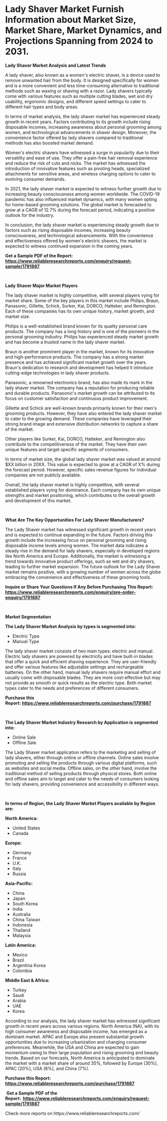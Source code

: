 <p><h1>Lady Shaver Market Furnish Information about Market Size, Market Share, Market Dynamics, and Projections Spanning from 2024 to 2031.</h1></p><p><strong>Lady Shaver Market Analysis and Latest Trends</strong></p>
<p><p>A lady shaver, also known as a women's electric shaver, is a device used to remove unwanted hair from the body. It is designed specifically for women and is a more convenient and less time-consuming alternative to traditional methods such as waxing or shaving with a razor. Lady shavers typically come with various features such as multiple cutting blades, wet and dry usability, ergonomic designs, and different speed settings to cater to different hair types and body areas.</p><p>In terms of market analysis, the lady shaver market has experienced steady growth in recent years. Factors contributing to its growth include rising disposable incomes, increasing awareness about personal grooming among women, and technological advancements in shaver design. Moreover, the convenience factor offered by lady shavers compared to traditional methods has also boosted market demand.</p><p>Women's electric shavers have witnessed a surge in popularity due to their versatility and ease of use. They offer a pain-free hair removal experience and reduce the risk of cuts and nicks. The market has witnessed the introduction of innovative features such as pivoting heads, specialized attachments for sensitive areas, and wireless charging options to cater to evolving consumer demands.</p><p>In 2021, the lady shaver market is expected to witness further growth due to increasing beauty consciousness among women worldwide. The COVID-19 pandemic has also influenced market dynamics, with many women opting for home-based grooming solutions. The global market is forecasted to grow at a CAGR of 12.7% during the forecast period, indicating a positive outlook for the industry.</p><p>In conclusion, the lady shaver market is experiencing steady growth due to factors such as rising disposable incomes, increasing beauty consciousness, and technological advancements. With the convenience and effectiveness offered by women's electric shavers, the market is expected to witness continued expansion in the coming years.</p></p>
<p><strong>Get a Sample PDF of the Report:&nbsp; <a href="https://www.reliableresearchreports.com/enquiry/request-sample/1791887">https://www.reliableresearchreports.com/enquiry/request-sample/1791887</a></strong></p>
<p>&nbsp;</p>
<p><strong>Lady Shaver Major Market Players</strong></p>
<p><p>The lady shaver market is highly competitive, with several players vying for market share. Some of the key players in this market include Philips, Braun, Panasonic, Gillette, Schick, Surker, Kai, DORCO, Hatteker, and Remington. Each of these companies has its own unique history, market growth, and market size.</p><p>Philips is a well-established brand known for its quality personal care products. The company has a long history and is one of the pioneers in the personal grooming industry. Philips has experienced steady market growth and has become a trusted name in the lady shaver market.</p><p>Braun is another prominent player in the market, known for its innovative and high-performance products. The company has a strong market presence and has achieved significant market growth over the years. Braun's dedication to research and development has helped it introduce cutting-edge technologies in lady shaver products.</p><p>Panasonic, a renowned electronics brand, has also made its mark in the lady shaver market. The company has a reputation for producing reliable and durable products. Panasonic's market growth can be attributed to its focus on customer satisfaction and continuous product improvement.</p><p>Gillette and Schick are well-known brands primarily known for their men's grooming products. However, they have also entered the lady shaver market to cater to the growing demand. These companies have leveraged their strong brand image and extensive distribution networks to capture a share of the market.</p><p>Other players like Surker, Kai, DORCO, Hatteker, and Remington also contribute to the competitiveness of the market. They have their own unique features and target specific segments of consumers.</p><p>In terms of market size, the global lady shaver market was valued at around $XX billion in 20XX. This value is expected to grow at a CAGR of X% during the forecast period. However, specific sales revenue figures for individual companies are not publicly available.</p><p>Overall, the lady shaver market is highly competitive, with several established players vying for dominance. Each company has its own unique strengths and market positioning, which contributes to the overall growth and development of this market.</p></p>
<p>&nbsp;</p>
<p><strong>What Are The Key Opportunities For Lady Shaver Manufacturers?</strong></p>
<p><p>The Lady Shaver market has witnessed significant growth in recent years and is expected to continue expanding in the future. Factors driving this growth include the increasing focus on personal grooming and rising disposable income levels among women. The market data indicates a steady rise in the demand for lady shavers, especially in developed regions like North America and Europe. Additionally, the market is witnessing a trend towards innovative product offerings, such as wet and dry shavers, leading to further market expansion. The future outlook for the Lady Shaver market remains positive, with a growing number of women across the globe embracing the convenience and effectiveness of these grooming tools.</p></p>
<p><strong>Inquire or Share Your Questions If Any Before Purchasing This Report: <a href="https://www.reliableresearchreports.com/enquiry/pre-order-enquiry/1791887">https://www.reliableresearchreports.com/enquiry/pre-order-enquiry/1791887</a></strong></p>
<p>&nbsp;</p>
<p><strong>Market Segmentation</strong></p>
<p><strong>The Lady Shaver Market Analysis by types is segmented into:</strong></p>
<p><ul><li>Electric Type</li><li>Manual Type</li></ul></p>
<p><p>The lady shaver market consists of two main types: electric and manual. Electric lady shavers are powered by electricity and have built-in blades that offer a quick and efficient shaving experience. They are user-friendly and offer various features like adjustable settings and rechargeable batteries. On the other hand, manual lady shavers require manual effort and usually come with disposable blades. They are more cost-effective but may not provide as smooth or quick results as the electric type. Both market types cater to the needs and preferences of different consumers.</p></p>
<p><strong>Purchase this Report:&nbsp;<a href="https://www.reliableresearchreports.com/purchase/1791887">https://www.reliableresearchreports.com/purchase/1791887</a></strong></p>
<p>&nbsp;</p>
<p><strong>The Lady Shaver Market Industry Research by Application is segmented into:</strong></p>
<p><ul><li>Online Sale</li><li>Offline Sale</li></ul></p>
<p><p>The Lady Shaver market application refers to the marketing and selling of lady shavers, either through online or offline channels. Online sales involve promoting and selling the products through various digital platforms, such as websites and social media. Offline sales, on the other hand, involve the traditional method of selling products through physical stores. Both online and offline sales aim to target and cater to the needs of consumers looking for lady shavers, providing convenience and accessibility in different ways.</p></p>
<p>&nbsp;</p>
<p><strong>In terms of Region, the Lady Shaver Market Players available by Region are:</strong></p>
<p>
    <p> <strong> North America: </strong>
        <ul>
            <li>United States</li>
            <li>Canada</li>
        </ul>
        </p> 
    <p> <strong> Europe: </strong>
        <ul>
            <li>Germany</li>
            <li>France</li>
            <li>U.K.</li>
            <li>Italy</li>
            <li>Russia</li>
        </ul>
        </p> 
    <p> <strong> Asia-Pacific: </strong>
        <ul>
            <li>China</li>
            <li>Japan</li>
            <li>South Korea</li>
            <li>India</li>
            <li>Australia</li>
            <li>China Taiwan</li>
            <li>Indonesia</li>
            <li>Thailand</li>
            <li>Malaysia</li>
        </ul>
        </p> 
    <p> <strong> Latin America: </strong>
        <ul>
            <li>Mexico</li>
            <li>Brazil</li>
            <li>Argentina Korea</li>
            <li>Colombia</li>
        </ul>
        </p> 
    <p> <strong> Middle East & Africa: </strong>
        <ul>
            <li>Turkey</li>
            <li>Saudi</li>
            <li>Arabia</li>
            <li>UAE</li>
            <li>Korea</li>
        </ul>
    </p>
    </p>
<p><p>According to our analysis, the lady shaver market has witnessed significant growth in recent years across various regions. North America (NA), with its high consumer awareness and disposable income, has emerged as a dominant market. APAC and Europe also present substantial growth opportunities due to increasing urbanization and changing consumer preferences. Meanwhile, the USA and China are expected to gain momentum owing to their large population and rising grooming and beauty trends. Based on our forecasts, North America is anticipated to dominate the market with a market share of around 35%, followed by Europe (30%), APAC (20%), USA (8%), and China (7%).</p></p>
<p><strong>Purchase this Report: <a href="https://www.reliableresearchreports.com/purchase/1791887">https://www.reliableresearchreports.com/purchase/1791887</a></strong></p>
<p>&nbsp;<strong>Get a Sample PDF of the Report:&nbsp;&nbsp;<a href="https://www.reliableresearchreports.com/enquiry/request-sample/1791887">https://www.reliableresearchreports.com/enquiry/request-sample/1791887</a></strong></p>
<p><strong></strong></p>
<p>Check more reports on https://www.reliableresearchreports.com/</p>
